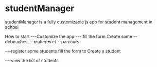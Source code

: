 # studentManager
studentManager is a fully customizable js app for student management in school

How to start
---Customize the app ---
fill the form 
Create some --debouches,  --matieres et --parcours

---register some students
fill the form to Create a student 

---view the list of students
 
